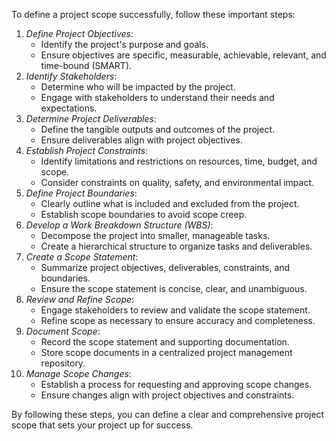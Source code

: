 To define a project scope successfully, follow these important steps:

1. *Define Project Objectives*:
    - Identify the project's purpose and goals.
    - Ensure objectives are specific, measurable, achievable, relevant, and time-bound (SMART).
2. *Identify Stakeholders*:
    - Determine who will be impacted by the project.
    - Engage with stakeholders to understand their needs and expectations.
3. *Determine Project Deliverables*:
    - Define the tangible outputs and outcomes of the project.
    - Ensure deliverables align with project objectives.
4. *Establish Project Constraints*:
    - Identify limitations and restrictions on resources, time, budget, and scope.
    - Consider constraints on quality, safety, and environmental impact.
5. *Define Project Boundaries*:
    - Clearly outline what is included and excluded from the project.
    - Establish scope boundaries to avoid scope creep.
6. *Develop a Work Breakdown Structure (WBS)*:
    - Decompose the project into smaller, manageable tasks.
    - Create a hierarchical structure to organize tasks and deliverables.
7. *Create a Scope Statement*:
    - Summarize project objectives, deliverables, constraints, and boundaries.
    - Ensure the scope statement is concise, clear, and unambiguous.
8. *Review and Refine Scope*:
    - Engage stakeholders to review and validate the scope statement.
    - Refine scope as necessary to ensure accuracy and completeness.
9. *Document Scope*:
    - Record the scope statement and supporting documentation.
    - Store scope documents in a centralized project management repository.
10. *Manage Scope Changes*:
    - Establish a process for requesting and approving scope changes.
    - Ensure changes align with project objectives and constraints.

By following these steps, you can define a clear and comprehensive project scope that sets your project up for success.